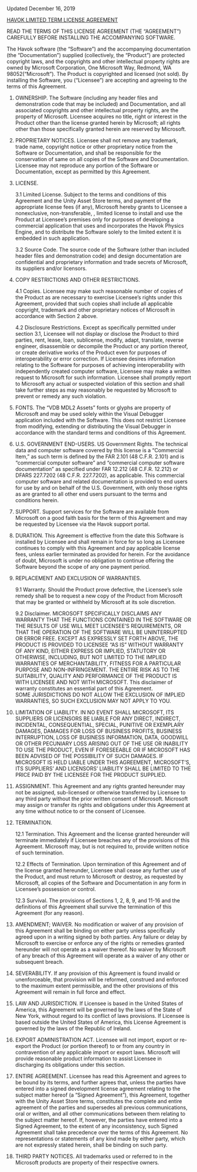 Updated December 16, 2019

[HAVOK LIMITED TERM LICENSE AGREEMENT](https://www.havok.com/havok-for-unity-license-1-0/)

READ THE TERMS OF THIS LICENSE AGREEMENT (THE “AGREEMENT”) CAREFULLY BEFORE INSTALLING THE ACCOMPANYING SOFTWARE.

The Havok software (the “Software”) and the accompanying documentation (the “Documentation”) supplied (collectively, the “Product”) are protected copyright laws, and the copyrights and other intellectual property rights are owned by Microsoft Corporation, One Microsoft Way, Redmond, WA 98052(“Microsoft”). The Product is copyrighted and licensed (not sold). By installing the Software, you (“Licensee”) are accepting and agreeing to the terms of this Agreement.

1. OWNERSHIP. The Software (including any header files and demonstration code that may be included) and Documentation, and all associated copyrights and other intellectual property rights, are the property of Microsoft. Licensee acquires no title, right or interest in the Product other than the license granted herein by Microsoft; all rights other than those specifically granted herein are reserved by Microsoft.

2. PROPRIETARY NOTICES. Licensee shall not remove any trademark, trade name, copyright notice or other proprietary notice from the Software or Documentation, and shall be responsible for the conservation of same on all copies of the Software and Documentation. Licensee may not reproduce any portion of the Software or Documentation, except as permitted by this Agreement.

3. LICENSE.
    
    3.1 Limited License. Subject to the terms and conditions of this Agreement and the Unity Asset Store terms, and payment of the appropriate license fees (if any), Microsoft hereby grants to Licensee a nonexclusive, non-transferable, , limited license to install and use the Product at Licensee’s premises only for purposes of developing a commercial application that uses and incorporates the Havok Physics Engine, and to distribute the Software solely to the limited extent it is embedded in such application.
    
    3.2 Source Code. The source code of the Software (other than included header files and demonstration code) and design documentation are confidential and proprietary information and trade secrets of Microsoft, its suppliers and/or licensors.
    
4. COPY RESTRICTIONS AND OTHER RESTRICTIONS.
    
    4.1 Copies. Licensee may make such reasonable number of copies of the Product as are necessary to exercise Licensee’s rights under this Agreement, provided that such copies shall include all applicable copyright, trademark and other proprietary notices of Microsoft in accordance with Section 2 above.
        
    4.2 Disclosure Restrictions. Except as specifically permitted under section 3.1, Licensee will not display or disclose the Product to third parties, rent, lease, loan, sublicense, modify, adapt, translate, reverse engineer, disassemble or decompile the Product or any portion thereof, or create derivative works of the Product even for purposes of interoperability or error correction. If Licensee desires information relating to the Software for purposes of achieving interoperability with independently created computer software, Licensee may make a written request to Microsoft for such information. Licensee shall promptly report to Microsoft any actual or suspected violation of this section and shall take further steps as may reasonably be requested by Microsoft to prevent or remedy any such violation.

5. FONTS. The “VDB MDL2 Assets” fonts or glyphs are property of Microsoft and may be used solely within the Visual Debugger application included with the Software. This does not restrict Licensee from modifying, extending or distributing the Visual Debugger in accordance with the standard terms and conditions of this Agreement.

6. U.S. GOVERNMENT END-USERS. US Government Rights. The technical data and computer software covered by this license is a “Commercial Item,” as such term is defined by the FAR 2.101 (48 C.F.R. 2.101) and is “commercial computer software” and “commercial computer software documentation” as specified under FAR 12.212 (48 C.F.R. 12.212) or DFARS 227.7202 (48 C.F.R. 227.7202), as applicable. This commercial computer software and related documentation is provided to end users for use by and on behalf of the U.S. Government, with only those rights as are granted to all other end users pursuant to the terms and conditions herein.

7. SUPPORT. Support services for the Software are available from Microsoft on a good faith basis for the term of this Agreement and may be requested by Licensee via the Havok support portal.

8. DURATION. This Agreement is effective from the date this Software is installed by Licensee and shall remain in force for so long as Licensee continues to comply with this Agreement and pay applicable license fees, unless earlier terminated as provided for herein. For the avoidance of doubt, Microsoft is under no obligation to continue offering the Software beyond the scope of any one payment period.

9. REPLACEMENT AND EXCLUSION OF WARRANTIES.

    9.1 Warranty. Should the Product prove defective, the Licensee’s sole remedy shall be to request a new copy of the Product from Microsoft that may be granted or withheld by Microsoft at its sole discretion.

    9.2 Disclaimer. MICROSOFT SPECIFICALLY DISCLAIMS ANY WARRANTY THAT THE FUNCTIONS CONTAINED IN THE SOFTWARE OR THE RESULTS OF USE WILL MEET LICENSEE’S REQUIREMENTS, OR THAT THE OPERATION OF THE SOFTWARE WILL BE UNINTERRUPTED OR ERROR FREE. EXCEPT AS EXPRESSLY SET FORTH ABOVE, THE PRODUCT IS PROVIDED TO LICENSEE “AS IS” WITHOUT WARRANTY OF ANY KIND, EITHER EXPRESS OR IMPLIED, STATUTORY OR OTHERWISE, INCLUDING, BUT NOT LIMITED TO THE IMPLIED WARRANTIES OF MERCHANTABILITY, FITNESS FOR A PARTICULAR PURPOSE AND NON-INFRINGEMENT. THE ENTIRE RISK AS TO THE SUITABILITY, QUALITY AND PERFORMANCE OF THE PRODUCT IS WITH LICENSEE AND NOT WITH MICROSOFT. This disclaimer of warranty constitutes an essential part of this Agreement.<br>
    SOME JURISDICTIONS DO NOT ALLOW THE EXCLUSION OF IMPLIED WARRANTIES, SO SUCH EXCLUSION MAY NOT APPLY TO YOU.

10. LIMITATION OF LIABILITY. IN NO EVENT SHALL MICROSOFT, ITS SUPPLIERS OR LICENSORS BE LIABLE FOR ANY DIRECT, INDIRECT, INCIDENTAL, CONSEQUENTIAL, SPECIAL, PUNITIVE OR EXEMPLARY DAMAGES, DAMAGES FOR LOSS OF BUSINESS PROFITS, BUSINESS INTERRUPTION, LOSS OF BUSINESS INFORMATION, DATA, GOODWILL OR OTHER PECUNIARY LOSS ARISING OUT OF THE USE OR INABILITY TO USE THE PRODUCT, EVEN IF FORESEEABLE OR IF MICROSOFT HAS BEEN ADVISED OF THE POSSIBILITY OF SUCH DAMAGES. IF MICROSOFT IS HELD LIABLE UNDER THIS AGREEMENT, MICROSOFT’S, ITS SUPPLIERS’ AND LICENSORS’ LIABILITY SHALL BE LIMITED TO THE PRICE PAID BY THE LICENSEE FOR THE PRODUCT SUPPLIED.

11. ASSIGNMENT. This Agreement and any rights granted hereunder may not be assigned, sub-licensed or otherwise transferred by Licensee to any third party without the prior written consent of Microsoft. Microsoft may assign or transfer its rights and obligations under this Agreement at any time without notice to or the consent of Licensee.

12. TERMINATION.
    
    12.1 Termination. This Agreement and the license granted hereunder will terminate immediately if Licensee breaches any of the provisions of this Agreement. Microsoft may, but is not required to, provide written notice of such termination.

    12.2 Effects of Termination. Upon termination of this Agreement and of the license granted hereunder, Licensee shall cease any further use of the Product, and must return to Microsoft or destroy, as requested by Microsoft, all copies of the Software and Documentation in any form in Licensee’s possession or control.

    12.3 Survival. The provisions of Sections 1, 2, 8, 9, and 11-16 and the definitions of this Agreement shall survive the termination of this Agreement (for any reason).

13. AMENDMENT; WAIVER. No modification or waiver of any provision of this Agreement shall be binding on either party unless specifically agreed upon in a writing signed by both parties. Any failure or delay by Microsoft to exercise or enforce any of the rights or remedies granted hereunder will not operate as a waiver thereof. No waiver by Microsoft of any breach of this Agreement will operate as a waiver of any other or subsequent breach.

14. SEVERABILITY. If any provision of this Agreement is found invalid or unenforceable, that provision will be reformed, construed and enforced to the maximum extent permissible, and the other provisions of this Agreement will remain in full force and effect.

15. LAW AND JURISDICTION. If Licensee is based in the United States of America, this Agreement will be governed by the laws of the State of New York, without regard to its conflict of laws provisions. If Licensee is based outside the United States of America, this License Agreement is governed by the laws of the Republic of Ireland.

16. EXPORT ADMINISTRATION ACT. Licensee will not import, export or re-export the Product (or portion thereof) to or from any country in contravention of any applicable import or export laws. Microsoft will provide reasonable product information to assist Licensee in discharging its obligations under this section.

17. ENTIRE AGREEMENT. Licensee has read this Agreement and agrees to be bound by its terms, and further agrees that, unless the parties have entered into a signed development license agreement relating to the subject matter hereof (a “Signed Agreement”), this Agreement, together with the Unity Asset Store terms, constitutes the complete and entire agreement of the parties and supersedes all previous communications, oral or written, and all other communications between them relating to the subject matter hereof. If, however, the parties have entered into a Signed Agreement, to the extent of any inconsistency, such Signed Agreement shall take precedence over the terms of this Agreement. No representations or statements of any kind made by either party, which are not expressly stated herein, shall be binding on such party.

18. THIRD PARTY NOTICES. All trademarks used or referred to in the Microsoft products are property of their respective owners.